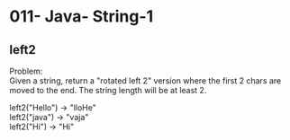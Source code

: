011- Java- String-1
==================

left2
-----------


Problem:  
Given a string, return a "rotated left 2" version where the first 2 chars are moved to the end. The string length will be at least 2. 
>
left2("Hello") → "lloHe"  
left2("java") → "vaja"  
left2("Hi") → "Hi"  